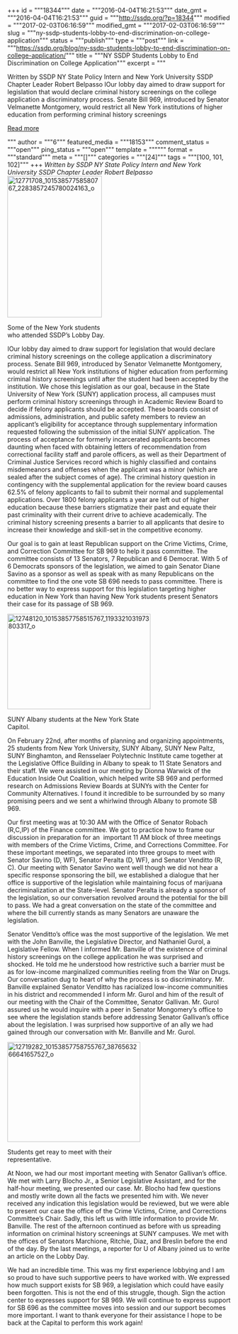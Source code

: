 +++
id = """18344"""
date = """2016-04-04T16:21:53"""
date_gmt = """2016-04-04T16:21:53"""
guid = """http://ssdp.org/?p=18344"""
modified = """2017-02-03T06:16:59"""
modified_gmt = """2017-02-03T06:16:59"""
slug = """ny-ssdp-students-lobby-to-end-discrimination-on-college-application"""
status = """publish"""
type = """post"""
link = """https://ssdp.org/blog/ny-ssdp-students-lobby-to-end-discrimination-on-college-application/"""
title = """NY SSDP Students Lobby to End Discrimination on College Application"""
excerpt = """<p>Written by SSDP NY State Policy Intern and New York University SSDP Chapter Leader Robert Belpasso IOur lobby day aimed to draw support for legislation that would declare criminal history screenings on the college application a discriminatory process. Senate Bill 969, introduced by Senator Velmanette Montgomery, would restrict all New York institutions of higher education from performing criminal history screenings</p>
<div class="h10"></div>
<p><a class="more-link2 flat" href="https://ssdp.org/blog/ny-ssdp-students-lobby-to-end-discrimination-on-college-application/">Read more</a></p>
"""
author = """6"""
featured_media = """18153"""
comment_status = """open"""
ping_status = """open"""
template = """"""
format = """standard"""
meta = """[]"""
categories = """[24]"""
tags = """[100, 101, 102]"""
+++
<em><span style="font-weight: 400;">Written by SSDP NY State Policy Intern and New York University SSDP Chapter Leader Robert Belpasso</span></em>

<div id="attachment_18154" style="width: 223px" class="wp-caption alignleft"><a href="/assets/12771708_10153857758580767_2283857245780024163_o.jpg" rel="attachment wp-att-18154"><img class="wp-image-18154" src="http://ssdp.org/assets/12771708_10153857758580767_2283857245780024163_o-200x300.jpg" alt="12771708_10153857758580767_2283857245780024163_o" width="213" height="319" /></a><p class="wp-caption-text">Some of the New York students who attended SSDP&#8217;s Lobby Day.</p></div>

<span style="font-weight: 400;">IOur lobby day aimed to draw support for legislation that would declare criminal history screenings on the college application a discriminatory process. Senate Bill 969, introduced by Senator Velmanette Montgomery, would restrict all New York institutions of higher education from performing criminal history screenings until after the student had been accepted by the institution. We chose this legislation as our goal, because in the State University of New York (SUNY) application process, all campuses must perform criminal history screenings through in Academic Review Board to decide if felony applicants should be accepted. These boards consist of admissions, administration, and public safety members to review an applicant&#8217;s eligibility for acceptance through supplementary information requested following the submission of the initial SUNY application. The process of acceptance for formerly incarcerated applicants becomes daunting when faced with obtaining letters of recommendation from correctional facility staff and parole officers, as well as their Department of Criminal Justice Services record which is highly classified and contains misdemeanors and offenses when the applicant was a minor (which are sealed after the subject comes of age). The criminal history question in contingency with the supplemental application for the review board causes 62.5% of felony applicants to fail to submit their normal and supplemental applications. Over 1800 felony applicants a year are left out of higher education because these barriers stigmatize their past and equate their past criminality with their current drive to achieve academically. The criminal history screening presents a barrier to all applicants that desire to increase their knowledge and skill-set in the competitive economy.</span>

<span style="font-weight: 400;">Our goal is to gain at least Republican support on the Crime Victims, Crime, and Correction Committee for SB 969 to help it pass committee. The committee consists of 13 Senators, 7 Republican and 6 Democrat. With 5 of 6 Democrats sponsors of the legislation, we aimed to gain Senator Diane Savino as a sponsor as well as speak with as many Republicans on the committee to find the one vote SB 696 needs to pass committee. There is no better way to express support for this legislation targeting higher education in New York than having New York students present Senators their case for its passage of SB 969.</span>

<div id="attachment_18155" style="width: 333px" class="wp-caption alignright"><a href="/assets/12748120_10153857758515767_1193321031973803317_o.jpg" rel="attachment wp-att-18155"><img class="wp-image-18155" src="http://ssdp.org/assets/12748120_10153857758515767_1193321031973803317_o-300x200.jpg" alt="12748120_10153857758515767_1193321031973803317_o" width="323" height="215" /></a><p class="wp-caption-text">SUNY Albany students at the New York State Capitol.</p></div>

<span style="font-weight: 400;">On February 22nd, after months of planning and organizing appointments, 25 students from New York University, SUNY Albany, SUNY New Paltz, SUNY Binghamton, and Rensselaer Polytechnic Institute came together at the Legislative Office Building in Albany to speak to 11 State Senators and their staff. We were assisted in our meeting by Dionna Warwick of the Education Inside Out Coalition, which helped write SB 969 and performed research on Admissions Review Boards at SUNYs with the Center for Community Alternatives. I found it incredible to be surrounded by so many promising peers and we sent a whirlwind through Albany to promote SB 969.</span>

<span style="font-weight: 400;">Our first meeting was at 10:30 AM with the Office of Senator Robach (R,C,IP) of the Finance committee. We got to practice how to frame our discussion in preparation for an  important 11 AM block of three meetings with members of the Crime Victims, Crime, and Corrections Committee. For these important meetings, we separated into three groups to meet with Senator Savino (D, WF), Senator Peralta (D, WF), and Senator Venditto (R, C). Our meeting with Senator Savino went well though we did not hear a specific response sponsoring the bill, we established a dialogue that her office is supportive of the legislation while maintaining focus of marijuana decriminalization at the State-level. Senator Peralta is already a sponsor of the legislation, so our conversation revolved around the potential for the bill to pass. We had a great conversation on the state of the committee and where the bill currently stands as many Senators are unaware the legislation. </span>

<span style="font-weight: 400;">Senator Venditto’s office was the most supportive of the legislation. We met with the John Banville, the Legislative Director, and Nathaniel Gurol, a Legislative Fellow. When I informed Mr. Banville of the existence of criminal history screenings on the college application he was surprised and shocked. He told me he understood how restrictive such a barrier must be as for low-income marginalized communities reeling from the War on Drugs. Our conversation dug to heart of why the process is so discriminatory. Mr. Banville explained Senator Venditto has racialized low-income communities in his district and recommended I inform Mr. Gurol and him of the result of our meeting with the Chair of the Committee, Senator Gallivan. Mr. Gurol assured us he would inquire with a peer in Senator Mongomery’s office to see where the legislation stands before addressing Senator Gallivan’s office about the legislation. I was surprised how supportive of an ally we had gained through our conversation with Mr. Banville and Mr. Gurol.</span>

<div id="attachment_18152" style="width: 310px" class="wp-caption alignleft"><a href="/assets/12719282_10153857758755767_3876563266641657527_o.jpg" rel="attachment wp-att-18152"><img class="wp-image-18152 size-medium" src="http://ssdp.org/assets/12719282_10153857758755767_3876563266641657527_o-300x225.jpg" alt="12719282_10153857758755767_3876563266641657527_o" width="300" height="225" /></a><p class="wp-caption-text">Students get reay to meet with their representative.</p></div>

<span style="font-weight: 400;">At Noon, we had our most important meeting with Senator Gallivan’s office. We met with Larry Blocho Jr., a Senior Legislative Assistant, and for the half-hour meeting, we presented our case. Mr. Blocho had few questions and mostly write down all the facts we presented him with. We never received any indication this legislation would be reviewed, but we were able to present our case the office of the Crime Victims, Crime, and Corrections Committee’s Chair. Sadly, this left us with little information to provide Mr. Banville. The rest of the afternoon continued as before with us spreading information on criminal history screenings at SUNY campuses. We met with the offices of Senators Marchione, Ritchie, Diaz, and Breslin before the end of the day. By the last meetings, a reporter for U of Albany joined us to write an article on the Lobby Day. </span>

<span style="font-weight: 400;">We had an incredible time. This was my first experience lobbying and I am so proud to have such supportive peers to have worked with. We expressed how much support exists for SB 969, a legislation which could have easily been forgotten. This is not the end of this struggle, though. Sign the action center to expresses support for SB 969. We will continue to express support for SB 696 as the committee moves into session and our support becomes more important. I want to thank everyone for their assistance I hope to be back at the Capital to perform this work again!</span>
